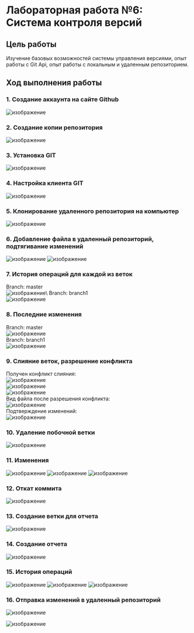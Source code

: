 # Лабораторная работа №6: Система контроля версий
## Цель работы
Изучение базовых возможностей системы управления версиями, опыт работы с Git Api, опыт работы с локальным и удаленным репозиторием.
## Ход выполнения работы
### 1. Создание аккаунта на сайте Github
![изображение](https://github.com/Kaelesty/ideal-dollop/assets/74826130/39526076-d3b5-4035-a899-a3e449289885)

### 2. Создание копии репозитория
![изображение](https://github.com/Kaelesty/ideal-dollop/assets/74826130/d1d25c10-cbdc-4478-89ee-fd44204b7fbb)

### 3. Установка GIT
![изображение](https://github.com/Kaelesty/ideal-dollop/assets/74826130/8c9e1139-66ec-4369-8818-54400cf65dbf)

### 4. Настройка клиента GIT
![изображение](https://github.com/Kaelesty/ideal-dollop/assets/74826130/2070190c-45ad-4605-b626-7958d8dc7ce2)

### 5. Клонирование удаленного репозитория на компьютер
![изображение](https://github.com/Kaelesty/ideal-dollop/assets/74826130/0c41896e-a84f-47af-a414-41dbfd19e2f4)

### 6. Добавление файла в удаленный репозиторий, подтягивание изменений
![изображение](https://github.com/Kaelesty/ideal-dollop/assets/74826130/0077f408-d58c-48c1-88a7-5e4585704524)
![изображение](https://github.com/Kaelesty/ideal-dollop/assets/74826130/58004ae6-0ca2-4a77-9ac9-d0b0184634e5)

### 7. История операций для каждой из веток
Branch: master\
![изображение](https://github.com/Kaelesty/ideal-dollop/assets/74826130/9e614e29-6d15-41f4-b46c-e37eaddb27c4)\\
Branch: branch1\
![изображение](https://github.com/Kaelesty/ideal-dollop/assets/74826130/b36606ef-5089-4ed7-9a30-00c97fa3a7f7)

### 8. Последние изменения
Branch: master\
![изображение](https://github.com/Kaelesty/ideal-dollop/assets/74826130/a85e4264-addd-46dc-b3e0-d449c0357d9e)\
Branch: branch1\
![изображение](https://github.com/Kaelesty/ideal-dollop/assets/74826130/c38202f6-2b9c-49d8-9459-78cdbacbfba3)

### 9. Слияние веток, разрешение конфликта
Получен конфликт слияния:\
![изображение](https://github.com/Kaelesty/ideal-dollop/assets/74826130/ddcb3279-13b2-4d77-8548-04766e8bf73f)\
![изображение](https://github.com/Kaelesty/ideal-dollop/assets/74826130/bc0baf0e-f6c3-438b-8056-3b791f87e30d)\
![изображение](https://github.com/Kaelesty/ideal-dollop/assets/74826130/0b10101f-e105-4e2e-a2d6-6337c57ccaf5)\
Вид файла после разрешения конфликта:\
![изображение](https://github.com/Kaelesty/ideal-dollop/assets/74826130/a266d725-056d-4d15-95da-8253c36f1277)\
Подтверждение изменений:\
![изображение](https://github.com/Kaelesty/ideal-dollop/assets/74826130/a6b2d19f-98d1-4c6f-b3e9-50b17d6f15a8)

### 10. Удаление побочной ветки
![изображение](https://github.com/Kaelesty/ideal-dollop/assets/74826130/4ed7917f-9c10-4035-ac96-5e5b664206c8)

### 11. Изменения
![изображение](https://github.com/Kaelesty/ideal-dollop/assets/74826130/b9752173-5b18-4804-812a-091e7b9c8381)
![изображение](https://github.com/Kaelesty/ideal-dollop/assets/74826130/d976a1b3-67b5-46ce-904f-6d6ed6ff7b9e)
![изображение](https://github.com/Kaelesty/ideal-dollop/assets/74826130/61040800-76b6-48d9-a816-47ce9578f97d)


### 12. Откат коммита
![изображение](https://github.com/Kaelesty/ideal-dollop/assets/74826130/52d176b4-3bf7-4308-a0f8-d45566a8fc25)

### 13. Создание ветки для отчета
![изображение](https://github.com/Kaelesty/ideal-dollop/assets/74826130/a9606110-8a28-4052-a6a2-968567dc4d86)


### 14. Создание отчета
![изображение](https://github.com/Kaelesty/ideal-dollop/assets/74826130/664b3d1d-135f-40c4-b58d-2480385748a2)

### 15. История операций
![изображение](https://github.com/Kaelesty/ideal-dollop/assets/74826130/439dec34-f172-4b26-b412-6838bd9ddd2d)
![изображение](https://github.com/Kaelesty/ideal-dollop/assets/74826130/49d5184d-cf33-46fe-96db-70aaa6692cfb)
![изображение](https://github.com/Kaelesty/ideal-dollop/assets/74826130/b7d76cb4-bab7-4b35-950a-cac5b26cac44)

### 16. Отправка изменений в удаленный репозиторий
![изображение](https://github.com/Kaelesty/ideal-dollop/assets/74826130/d265858e-df95-4591-a75a-e6377d22ded4)

![изображение](https://github.com/Kaelesty/ideal-dollop/assets/74826130/a817bfc3-3115-4c5b-9a75-2bab89edc61a)
